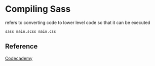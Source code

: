 # Compiling Sass

refers to converting code to lower level code so that it can be executed

```
sass main.scss main.css
```

## Reference

[Codecademy](www.codecademy.com)

